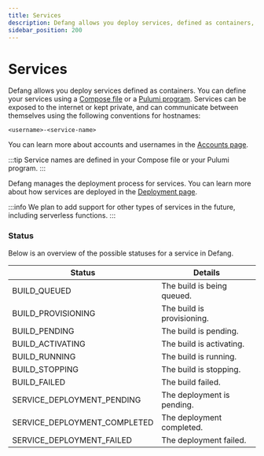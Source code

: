 ```yaml
---
title: Services
description: Defang allows you deploy services, defined as containers, to the cloud.
sidebar_position: 200
---
```


# Services

Defang allows you deploy services defined as containers. You can define your services using a [Compose file](./compose.md) or a [Pulumi program](./pulumi.md). Services can be exposed to the internet or kept private, and can communicate between themselves using the following conventions for hostnames:

`<username>-<service-name>`

You can learn more about accounts and usernames in the [Accounts page](./accounts.md).

:::tip
Service names are defined in your Compose file or your Pulumi program.
:::

Defang manages the deployment process for services. You can learn more about how services are deployed in the [Deployment page](./deployments.md).

:::info
We plan to add support for other types of services in the future, including serverless functions.
:::

### Status
Below is an overview of the possible statuses for a service in Defang. 

| Status | Details |
|-|-|
| BUILD_QUEUED | The build is being queued. | 
| BUILD_PROVISIONING | The build is provisioning. | 
| BUILD_PENDING | The build is pending. | 
| BUILD_ACTIVATING | The build is activating. | 
| BUILD_RUNNING | The build is running. | 
| BUILD_STOPPING | The build is stopping. | 
| BUILD_FAILED | The build failed. | 
| SERVICE_DEPLOYMENT_PENDING | The deployment is pending. | 
| SERVICE_DEPLOYMENT_COMPLETED | The deployment completed. | 
| SERVICE_DEPLOYMENT_FAILED | The deployment failed. | 
